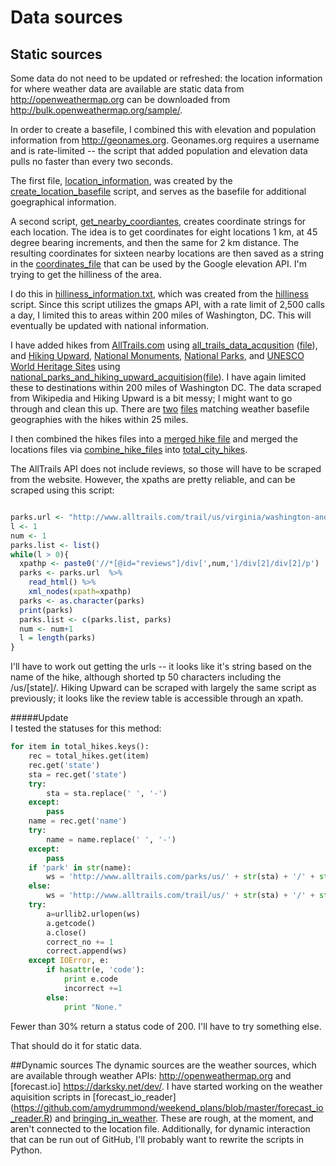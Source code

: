 # Data sources
## Static sources
Some data do not need to be updated or refreshed: the location information for where weather data are available are static data from
http://openweathermap.org can be downloaded from http://bulk.openweathermap.org/sample/. 

In order to create a basefile, I combined this with elevation and population information from http://geonames.org. Geonames.org requires a username and is rate-limited -- the script that added population and elevation data pulls no faster than every two seconds.

The first file, [location_information](https://raw.githubusercontent.com/amydrummond/weekend_plans/master/data_sources/location_information.txt), was created by the [create_location_basefile](https://github.com/amydrummond/weekend_plans/blob/master/create_location_basefile.R) script, and serves as the basefile for additional goegraphical information.

A second script, [get_nearby_coordiantes](https://github.com/amydrummond/weekend_plans/blob/master/get_nearby_coordinates.py), creates coordinate strings for each location. The idea is to get coordinates for eight locations 1 km, at 45 degree bearing increments, and then the same for 2 km distance. The resulting coordinates for sixteen nearby locations are then saved as a string in the [coordinates_file](https://raw.githubusercontent.com/amydrummond/weekend_plans/master/data_sources/coordinates_file.txt) that can be used by the Google elevation API. I'm trying to get the hilliness of the area. 

I do this in [hilliness_information.txt](https://raw.githubusercontent.com/amydrummond/weekend_plans/master/data_sources/hilliness_information.txt), which was created from the [hilliness](https://github.com/amydrummond/weekend_plans/blob/master/hilliness.R) script. Since this script utilizes the gmaps API, with a rate limit of 2,500 calls a day, I limited this to areas within 200 miles of Washington, DC. This will eventually be updated with national information.

I have added hikes from [AllTrails.com](http://www.alltrails.com/) using [all_trails_data_acqusition](https://github.com/amydrummond/weekend_plans/blob/master/all_trails_data_acquisition.py) ([file](https://github.com/amydrummond/weekend_plans/blob/master/data_sources/hike_file.json)), and [Hiking Upward](http://www.hikingupward.com/), [National Monuments](https://en.wikipedia.org/wiki/List_of_National_Monuments_of_the_United_States), [National Parks](https://en.wikipedia.org/wiki/List_of_national_parks_of_the_United_States), and [UNESCO World Heritage Sites](https://en.wikipedia.org/wiki/List_of_World_Heritage_Sites_in_the_Americas) using [national_parks_and_hiking_upward_acquitision](https://github.com/amydrummond/weekend_plans/blob/master/national_parks_and_hiking_upward_acquisition.R)([file](https://raw.githubusercontent.com/amydrummond/weekend_plans/master/data_sources/added_total_hikes.json)).  I have again limited these to destinations within 200 miles of Washington DC. The data scraped from Wikipedia and Hiking Upward is a bit messy; I might want to go through and clean this up. There are [two](https://raw.githubusercontent.com/amydrummond/weekend_plans/master/data_sources/added_city_hikes.json) [files](https://raw.githubusercontent.com/amydrummond/weekend_plans/master/data_sources/added_city_hikes.json) matching weather basefile geographies with the hikes within 25 miles. 

I then combined the hikes files into a [merged hike file](https://raw.githubusercontent.com/amydrummond/weekend_plans/master/data_sources/merged_hike_file.json) and merged the locations files via [combine_hike_files](https://github.com/amydrummond/weekend_plans/blob/master/combine_hike_files.py) into [total_city_hikes](https://github.com/amydrummond/weekend_plans/blob/master/data_sources/total_city_hikes.json).

The AllTrails API does not include reviews, so those will have to be scraped from the website. However, the xpaths are pretty reliable, and can be scraped using this script:  
```R

parks.url <- "http://www.alltrails.com/trail/us/virginia/washington-and-old-dominion-trail-wod"
l <- 1
num <- 1
parks.list <- list()
while(l > 0){
  xpathp <- paste0('//*[@id="reviews"]/div[',num,']/div[2]/div[2]/p')
  parks <- parks.url  %>%
    read_html() %>%
    xml_nodes(xpath=xpathp)
  parks <- as.character(parks)
  print(parks)
  parks.list <- c(parks.list, parks)
  num <- num+1
  l = length(parks)
}
```
I'll have to work out getting the urls -- it looks like it's string based on the name of the hike, although shorted tp 50 characters including the /us/[state]/. Hiking Upward can be scraped with largely the same script as previously; it looks like the review table is accessible through an xpath.

#####Update    
I tested the statuses for this method:
```python
for item in total_hikes.keys():
	rec = total_hikes.get(item)
	rec.get('state')
	sta = rec.get('state')
	try:
		sta = sta.replace(' ', '-')
	except:
		pass
	name = rec.get('name')
	try:
		name = name.replace(' ', '-')
	except:
		pass
	if 'park' in str(name):
		ws = 'http://www.alltrails.com/parks/us/' + str(sta) + '/' + str(name)
	else:
		ws = 'http://www.alltrails.com/trail/us/' + str(sta) + '/' + str(name)
	try:
		a=urllib2.urlopen(ws)
		a.getcode()
		a.close()
		correct_no += 1
		correct.append(ws)
	except IOError, e:
		if hasattr(e, 'code'):
			print e.code
			incorrect +=1
		else:
			print "None."
 ```
Fewer than 30% return a status code of 200.  I'll have to try something else.  

That should do it for static data. 

##Dynamic sources
The dynamic sources are the weather sources, which are available through weather APIs: http://openweathermap.org and [forecast.io] https://darksky.net/dev/. I have started working on the weather aquisition scripts in [forecast_io_reader] (https://github.com/amydrummond/weekend_plans/blob/master/forecast_io_reader.R) and [bringing_in_weather](https://github.com/amydrummond/weekend_plans/blob/master/bringing_in_weather.R). These are rough, at the moment, and aren't connected to the location file. Additionally, for dynamic interaction that can be run out of GitHub, I'll probably want to rewrite the scripts in Python.
